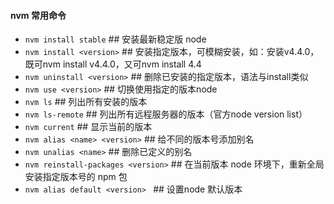 #### nvm 常用命令

-   `nvm install stable` ## 安装最新稳定版 node
-   `nvm install <version>` ## 安装指定版本，可模糊安装，如：安装v4.4.0，既可nvm install v4.4.0，又可nvm install 4.4
-   `nvm uninstall <version>` ## 删除已安装的指定版本，语法与install类似
-   `nvm use <version>` ## 切换使用指定的版本node
-   `nvm ls` ## 列出所有安装的版本
-   `nvm ls-remote` ## 列出所有远程服务器的版本（官方node version list）
-   `nvm current` ## 显示当前的版本
-   `nvm alias <name> <version>` ## 给不同的版本号添加别名
-   `nvm unalias <name>` ## 删除已定义的别名
-   `nvm reinstall-packages <version>` ## 在当前版本 node 环境下，重新全局安装指定版本号的 npm 包
-   `nvm alias default <version> ` ## 设置node 默认版本
